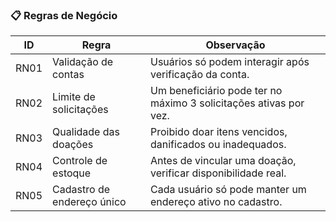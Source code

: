 ### 📋 Regras de Negócio

| **ID**  | **Regra**                  | **Observação**                                                                                                     |
|--------|-----------------------------|--------------------------------------------------------------------------------------------------------------------|
| RN01   | Validação de contas         | Usuários só podem interagir após verificação da conta.                                                             |
| RN02   | Limite de solicitações      | Um beneficiário pode ter no máximo 3 solicitações ativas por vez.                                                 |
| RN03   | Qualidade das doações       | Proibido doar itens vencidos, danificados ou inadequados.                                                          |
| RN04   | Controle de estoque         | Antes de vincular uma doação, verificar disponibilidade real.                                                      |
| RN05   | Cadastro de endereço único  | Cada usuário só pode manter um endereço ativo no cadastro.                                                         |
